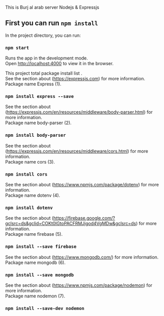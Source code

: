 This is Burj al arab server Nodejs & Expressjs

## First you can run `npm install`

In the project directory, you can run:

### `npm start`

Runs the app in the development mode.<br />
Open [http://localhost:4000](http://localhost:4000) to view it in the browser.


This project total package install list .<br />
See the section about (https://expressjs.com) for more information.<br />
Package name Express (1).

### `npm install express --save`


See the section about (https://expressjs.com/en/resources/middleware/body-parser.html) for more information.<br />
Package name body-parser (2).

### `npm install body-parser`


See the section about (https://expressjs.com/en/resources/middleware/cors.html) for more information.<br />
Package name cors (3).

### `npm install cors`

See the section about (https://www.npmjs.com/package/dotenv) for more information.<br />
Package name dotenv (4).

### `npm install dotenv`

See the section about (https://firebase.google.com/?gclsrc=ds&gclid=COKt0IGtoPACFRMJjgod4VgMDw&gclsrc=ds) for more information.<br />
Package name firebase (5).

### `npm install --save firebase`

See the section about (https://www.mongodb.com/) for more information.<br />
Package name mongodb (6).

### `npm install --save mongodb`

See the section about (https://www.npmjs.com/package/nodemon) for more information.<br />
Package name nodemon (7).

### `npm install --save-dev nodemon`